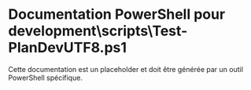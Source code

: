 # Documentation PowerShell pour development\scripts\Test-PlanDevUTF8.ps1

Cette documentation est un placeholder et doit être générée par un outil PowerShell spécifique.
